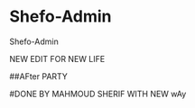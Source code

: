# Shefo-Admin
Shefo-Admin


NEW EDIT 
FOR NEW LIFE 


##AFter PARTY

#DONE BY MAHMOUD SHERIF WITH NEW wAy
